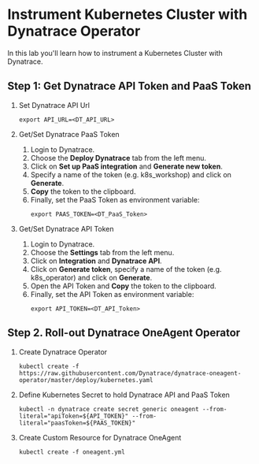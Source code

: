 # Instrument Kubernetes Cluster with Dynatrace Operator

In this lab you'll learn how to instrument a Kubernetes Cluster with Dynatrace.

## Step 1: Get Dynatrace API Token and PaaS Token
1. Set Dynatrace API Url
    ```
    export API_URL=<DT_API_URL>
    ```

1. Get/Set Dynatrace PaaS Token
    1. Login to Dynatrace.
    1. Choose the **Deploy Dynatrace** tab from the left menu.
    1. Click on **Set up PaaS integration** and **Generate new token**.
    1. Specify a name of the token (e.g. k8s_workshop) and click on **Generate**.
    1. **Copy** the token to the clipboard. 
    1. Finally, set the PaaS Token as environment variable:
        ```
        export PAAS_TOKEN=<DT_PaaS_Token>
        ```

1. Get/Set Dynatrace API Token
    1. Login to Dynatrace.
    1. Choose the **Settings** tab from the left menu.
    1. Click on **Integration** and **Dynatrace API**.
    1. Click on **Generate token**, specify a name of the token (e.g. k8s_operator) and click on **Generate**.
    1. Open the API Token and **Copy** the token to the clipboard. 
    1. Finally, set the API Token as environment variable:
        ```
        export API_TOKEN=<DT_API_Token>
        ```

## Step 2. Roll-out Dynatrace OneAgent Operator
1. Create Dynatrace Operator
    ```
    kubectl create -f https://raw.githubusercontent.com/Dynatrace/dynatrace-oneagent-operator/master/deploy/kubernetes.yaml
    ```

1. Define Kubernetes Secret to hold Dynatrace API and PaaS Token
    ```
    kubectl -n dynatrace create secret generic oneagent --from-literal="apiToken=${API_TOKEN}" --from-literal="paasToken=${PAAS_TOKEN}"
    ```

1. Create Custom Resource for Dynatrace OneAgent
    ```
    kubectl create -f oneagent.yml
    ```